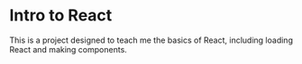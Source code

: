 # Intro to React
This is a project designed to teach me the basics of React, including loading React and making components.